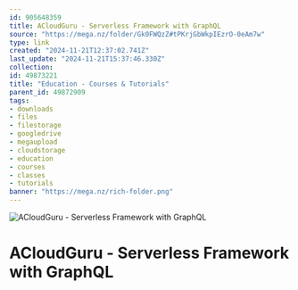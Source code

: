 ```yaml
---
id: 905648359
title: ACloudGuru - Serverless Framework with GraphQL
source: "https://mega.nz/folder/Gk0FWQzZ#tPKrjGbWkpIEzrO-0eAm7w"
type: link
created: "2024-11-21T12:37:02.741Z"
last_update: "2024-11-21T15:37:46.330Z"
collection:
id: 49873221
title: "Education - Courses & Tutorials"
parent_id: 49872909
tags:
- downloads
- files
- filestorage
- googledrive
- megaupload
- cloudstorage
- education
- courses
- classes
- tutorials
banner: "https://mega.nz/rich-folder.png"
---
```


![ACloudGuru - Serverless Framework with GraphQL](https://mega.nz/rich-folder.png)

# ACloudGuru - Serverless Framework with GraphQL

